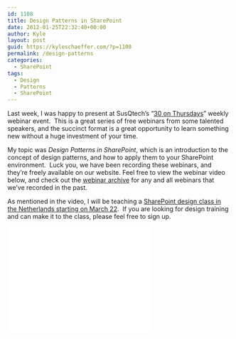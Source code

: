```yaml
---
id: 1108
title: Design Patterns in SharePoint
date: 2012-01-25T22:32:40+00:00
author: Kyle
layout: post
guid: https://kyleschaeffer.com/?p=1108
permalink: /design-patterns
categories:
  - SharePoint
tags:
  - Design
  - Patterns
  - SharePoint
---
```

Last week, I was happy to present at SusQtech’s “[30 on Thursdays](http://www.susqtech.com/webinars)” weekly webinar event.  This is a great series of free webinars from some talented speakers, and the succinct format is a great opportunity to learn something new without a huge investment of your time.

My topic was _Design Patterns in SharePoint_, which is an introduction to the concept of design patterns, and how to apply them to your SharePoint environment.  Luck you, we have been recording these webinars, and they’re freely available on our website. Feel free to view the webinar video below, and check out the [webinar archive](http://www.susqtech.com/Webinars/Pages/Archived-Webinars.aspx) for any and all webinars that we’ve recorded in the past.

As mentioned in the video, I will be teaching a [SharePoint design class in the Netherlands starting on March 22](http://www.susqtech.com/training/classes/Pages/SharePoint-Styling-Branding-March-22-23-2012.aspx).  If you are looking for design training and can make it to the class, please feel free to sign up.

<div class="video-container">
  <iframe src="//www.youtube.com/embed/ud-KuCao_sY?rel=0" height="240" width="320" allowfullscreen="" frameborder="0"></iframe>
</div>
